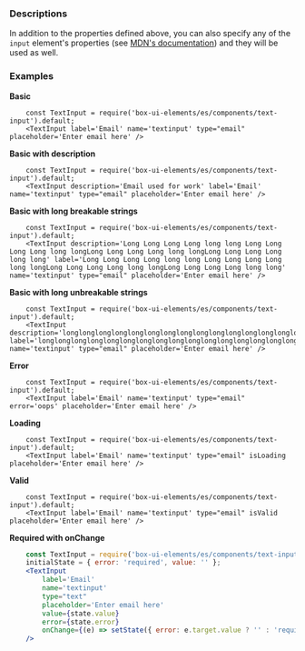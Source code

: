 ### Descriptions
In addition to the properties defined above, you can also specify any of the `input` element's properties (see [MDN's documentation](https://developer.mozilla.org/en-US/docs/Web/HTML/Element/Input)) and they will be used as well.

### Examples
**Basic**
```
    const TextInput = require('box-ui-elements/es/components/text-input').default;
    <TextInput label='Email' name='textinput' type="email" placeholder='Enter email here' />
```
**Basic with description**
```
    const TextInput = require('box-ui-elements/es/components/text-input').default;
    <TextInput description='Email used for work' label='Email' name='textinput' type="email" placeholder='Enter email here' />
```
**Basic with long breakable strings**
```
    const TextInput = require('box-ui-elements/es/components/text-input').default;
    <TextInput description='Long Long Long Long long long Long Long Long Long long longLong Long Long Long long longLong Long Long Long long long' label='Long Long Long Long long long Long Long Long Long long longLong Long Long Long long longLong Long Long Long long long' name='textinput' type="email" placeholder='Enter email here' />
```
**Basic with long unbreakable strings**
```
    const TextInput = require('box-ui-elements/es/components/text-input').default;
    <TextInput description='longlonglonglonglonglonglonglonglonglonglonglonglonglonglonglonglonglonglonglonglonglonglonglong' label='longlonglonglonglonglonglonglonglonglonglonglonglonglonglonglonglonglonglonglonglonglonglonglong' name='textinput' type="email" placeholder='Enter email here' />
```
**Error**
```
    const TextInput = require('box-ui-elements/es/components/text-input').default;
    <TextInput label='Email' name='textinput' type="email" error='oops' placeholder='Enter email here' />
```
**Loading**
```
    const TextInput = require('box-ui-elements/es/components/text-input').default;
    <TextInput label='Email' name='textinput' type="email" isLoading placeholder='Enter email here' />
```
**Valid**
```
    const TextInput = require('box-ui-elements/es/components/text-input').default;
    <TextInput label='Email' name='textinput' type="email" isValid placeholder='Enter email here' />
```
**Required with onChange**
```jsx
    const TextInput = require('box-ui-elements/es/components/text-input').default;
    initialState = { error: 'required', value: '' };
    <TextInput
        label='Email'
        name='textinput'
        type="text"
        placeholder='Enter email here'
        value={state.value}
        error={state.error}
        onChange={(e) => setState({ error: e.target.value ? '' : 'required', value: e.target.value })}
    />
```
